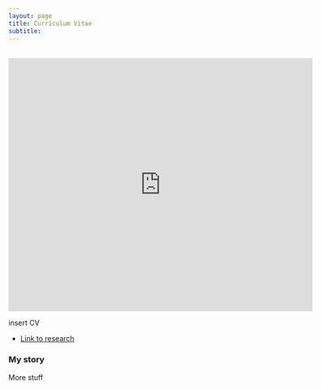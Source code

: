 ```yaml
---
layout: page
title: Curriculum Vitae
subtitle: 
---
```




<div class="text-center">
 

  <br/>

<iframe src="https://docs.google.com/gview?url=https://drive.google.com/file/d/17T0vWX_PVXUiw-TmdJq9gcm5S5vMAwif/view?usp=sharing&embedded=true" style="width:600px; height:500px;" frameborder="0"></iframe>
</div>



insert CV

- [Link to research](https://leeloew.github.io/research/)

### My story

More stuff
